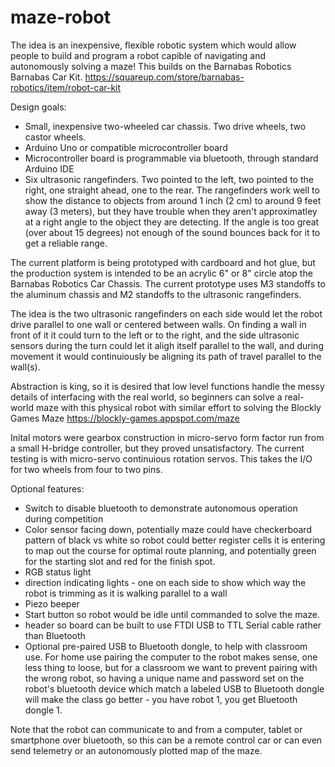 # maze-robot
The idea is an inexpensive, flexible robotic system which would allow people to build and program a robot capible of navigating and autonomously solving a maze!
This builds on the Barnabas Robotics Barnabas Car Kit.  https://squareup.com/store/barnabas-robotics/item/robot-car-kit

Design goals:
- Small, inexpensive two-wheeled car chassis.  Two drive wheels, two castor wheels.
- Arduino Uno or compatible microcontroller board
- Microcontroller board is programmable via bluetooth, through standard Arduino IDE
- Six ultrasonic rangefinders.  Two pointed to the left, two pointed to the right, one straight ahead, one to the rear.  The rangefinders work well to show the distance to objects from around 1 inch (2 cm) to around 9 feet away (3 meters), but they have trouble when they aren't approximatley at a right angle to the object they are detecting.  If the angle is too great (over about 15 degrees) not enough of the sound bounces back for it to get a reliable range.

The current platform is being prototyped with cardboard and hot glue, but the production system is intended to be an acrylic 6" or 8" circle atop the Barnabas Robotics Car Chassis.  The current prototype uses M3 standoffs to the aluminum chassis and M2 standoffs to the ultrasonic rangefinders.

The idea is the two ultrasonic rangefinders on each side would let the robot drive parallel to one wall or centered between walls.  On finding a wall in front of it it could turn to the left or to the right, and the side ultrasonic sensors during the turn could let it aligh itself parallel to the wall, and during movement it would continuiously be aligning its path of travel parallel to the wall(s).

Abstraction is king, so it is desired that low level functions handle the messy details of interfacing with the real world, so beginners can solve a real-world maze with this physical robot with similar effort to solving the Blockly Games Maze https://blockly-games.appspot.com/maze

Inital motors were gearbox construction in micro-servo form factor run from a small H-bridge controller, but they proved unsatisfactory.  The current testing is with micro-servo continuious rotation servos.  This takes the I/O for two wheels from four to two pins.

Optional features:
- Switch to disable bluetooth to demonstrate autonomous operation during competition
- Color sensor facing down, potentially maze could have checkerboard pattern of black vs white so robot could better register cells it is entering to map out the course for optimal route planning, and potentially green for the starting slot and red for the finish spot.
- RGB status light
- direction indicating lights - one on each side to show which way the robot is trimming as it is walking parallel to a wall
- Piezo beeper
- Start button so robot would be idle until commanded to solve the maze.
- header so board can be built to use FTDI USB to TTL Serial cable rather than Bluetooth
- Optional pre-paired USB to Bluetooth dongle, to help with classroom use.  For home use pairing the computer to the robot makes sense, one less thing to loose, but for a classroom we want to prevent pairing with the wrong robot, so having a unique name and password set on the robot's bluetooth device which match a labeled USB to Bluetooth dongle will make the class go better - you have robot 1, you get Bluetooth dongle 1.

Note that the robot can communicate to and from a computer, tablet or smartphone over bluetooth, so this can be a remote control car or can even send telemetry or an autonomously plotted map of the maze.
